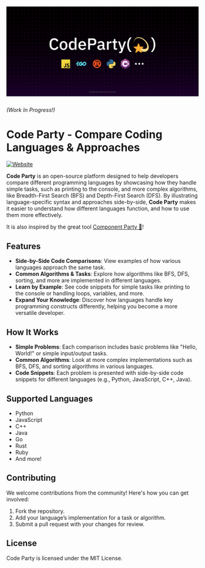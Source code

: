 # ![Code Party](.github/codeparty.png)

###### (Work In Progress!)

# Code Party - Compare Coding Languages & Approaches

[![Website](https://img.shields.io/badge/website-visit-blue)](https://code-party-dev.vercel.app/)

**Code Party** is an open-source platform designed to help developers compare different programming languages by showcasing how they handle simple tasks, such as printing to the console, and more complex algorithms, like Breadth-First Search (BFS) and Depth-First Search (DFS). By illustrating language-specific syntax and approaches side-by-side, **Code Party** makes it easier to understand how different languages function, and how to use them more effectively.

It is also inspired by the great tool [Component Party 🎉](https://component-party.dev)!

## Features

- **Side-by-Side Code Comparisons**: View examples of how various languages approach the same task.
- **Common Algorithms & Tasks**: Explore how algorithms like BFS, DFS, sorting, and more are implemented in different languages.
- **Learn by Example**: See code snippets for simple tasks like printing to the console or handling loops, variables, and more.
- **Expand Your Knowledge**: Discover how languages handle key programming constructs differently, helping you become a more versatile developer.

## How It Works

- **Simple Problems**: Each comparison includes basic problems like "Hello, World!" or simple input/output tasks.
- **Common Algorithms**: Look at more complex implementations such as BFS, DFS, and sorting algorithms in various languages.
- **Code Snippets**: Each problem is presented with side-by-side code snippets for different languages (e.g., Python, JavaScript, C++, Java).

## Supported Languages

- Python
- JavaScript
- C++
- Java
- Go
- Rust
- Ruby
- And more!

## Contributing

We welcome contributions from the community! Here's how you can get involved:

1. Fork the repository.
2. Add your language’s implementation for a task or algorithm.
3. Submit a pull request with your changes for review.

## License

Code Party is licensed under the MIT License.
